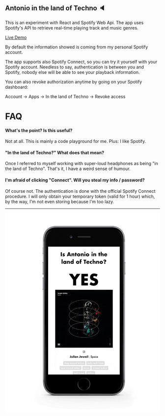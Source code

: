 ## Antonio in the land of Techno 🔈

This is an experiment with React and Spotify Web Api.
The app uses Spotify's API to retrieve real-time playing track and music genres.

[Live Demo](https://antoniocosentino.github.io/technoland/)

By default the information showed is coming from my personal Spotify account.

The app supports also Spotify Connect, so you can try it yourself with your Spotify account.
Needless to say, authentication is between you and Spotify, nobody else will be able to see your playback information.

You can also revoke authorization anytime by going on your Spotify dashboard:

Account -> Apps -> In the land of Techno -> Revoke access

# FAQ
#### What's the point? Is this useful?
Not at all. This is mainly a code playground for me. Plus: I like Spotify.

#### "In the land of Techno?" What does that mean?
Once I referred to myself working with super-loud headphones as being "in the land of Techno". That's it, I have a weird sense of humour.

#### I'm afraid of clicking "Connect". Will you steal my info / password?
Of course not. The authentication is done with the official Spotify Connect procedure. I will only obtain your temporary token (valid for 1 hour) which, by the way, I'm not even storing because I'm too lazy.

---

![App Screenshot](https://github.com/antoniocosentino/technoland/blob/master/frontend/public/app-demo.gif)
